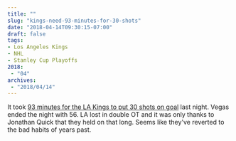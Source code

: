 ```yaml
---
title: ""
slug: "kings-need-93-minutes-for-30-shots"
date: "2018-04-14T09:30:15-07:00"
draft: false
tags:
- Los Angeles Kings
- NHL
- Stanley Cup Playoffs
2018:
 - "04"
archives:
 - "2018/04/14"
---
```


It took [93 minutes for the LA Kings to put 30 shots on goal][url-ref] last night. Vegas ended the night with 56. LA lost in double OT and it was only thanks to Jonathan Quick that they held on that long. Seems like they've reverted to the bad habits of years past.

[url-ref]: https://mobile.twitter.com/DimFilipovic/status/985039557023358982
